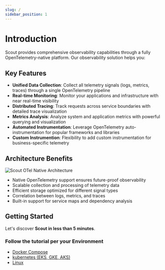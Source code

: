 ```yaml
---
slug: /
sidebar_position: 1
---
```


# Introduction

Scout provides comprehensive observability capabilities through a fully OpenTelemetry-native platform. Our observability solution helps you:

## Key Features

- **Unified Data Collection**: Collect all telemetry signals (logs, metrics, traces) through a single OpenTelemetry pipeline
- **Real-time Monitoring**: Monitor your applications and infrastructure with near real-time visibility
- **Distributed Tracing**: Track requests across service boundaries with detailed trace visualization
- **Metrics Analysis**: Analyze system and application metrics with powerful querying and visualization
- **Automated Instrumentation**: Leverage OpenTelemetry auto-instrumentation for popular frameworks and libraries
- **Custom Instrumention**: Flexibility to add custom instrumentation for business-specific telemetry

## Architecture Benefits

![Scout OTel Native Architecture](/img/otel-scout-base14.svg)

- Native OpenTelemetry support ensures future-proof observability
- Scalable collection and processing of telemetry data
- Efficient storage optimized for different signal types
- Correlation between logs, metrics, and traces
- Built-in support for service maps and dependency analysis

## Getting Started

Let's discover **Scout in less than 5 minutes**.

### Follow the tutorial per your Environment

- [Docker Compose](/telemetry-ingestion/docker-compose-example)
- [kubernetes (EKS, GKE, AKS)](/telemetry-ingestion/kubernetes-helm-setup)
- [Linux](/telemetry-ingestion/linux-setup)

<!-- - [AWS ECS](/telemetry-ingestion/aws-ecs-setup) -->
